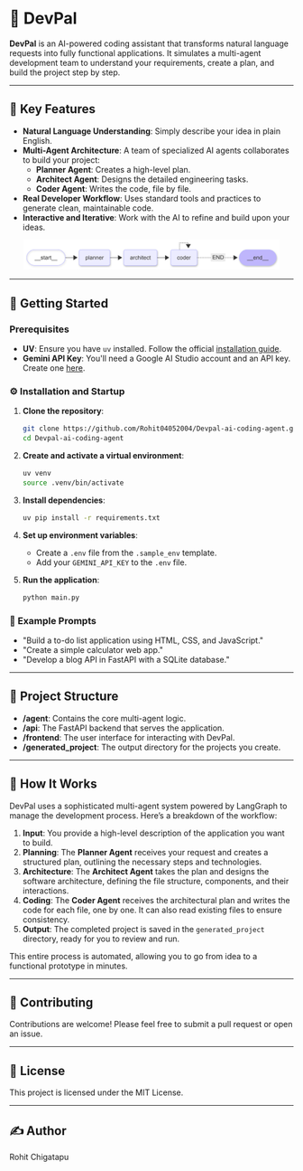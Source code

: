 # 🤖 DevPal

**DevPal** is an AI-powered coding assistant that transforms natural language requests into fully functional applications. It simulates a multi-agent development team to understand your requirements, create a plan, and build the project step by step.

---

## 🌟 Key Features

- **Natural Language Understanding**: Simply describe your idea in plain English.
- **Multi-Agent Architecture**: A team of specialized AI agents collaborates to build your project:
  - **Planner Agent**: Creates a high-level plan.
  - **Architect Agent**: Designs the detailed engineering tasks.
  - **Coder Agent**: Writes the code, file by file.
- **Real Developer Workflow**: Uses standard tools and practices to generate clean, maintainable code.
- **Interactive and Iterative**: Work with the AI to refine and build upon your ideas.

<div style="text-align: center;">
    <img src="resources/dev_pal_diagram.png" alt="DevPal Architecture" width="90%"/>
</div>

---

## 🚀 Getting Started

### Prerequisites

- **UV**: Ensure you have `uv` installed. Follow the official [installation guide](https://docs.astral.sh/uv/getting-started/installation/).
- **Gemini API Key**: You'll need a Google AI Studio account and an API key. Create one [here](https://aistudio.google.com/app/apikey).

### ⚙️ Installation and Startup

1. **Clone the repository**:
   ```bash
   git clone https://github.com/Rohit04052004/Devpal-ai-coding-agent.git
   cd Devpal-ai-coding-agent
   ```

2. **Create and activate a virtual environment**:
   ```bash
   uv venv
   source .venv/bin/activate
   ```

3. **Install dependencies**:
   ```bash
   uv pip install -r requirements.txt
   ```

4. **Set up environment variables**:
   - Create a `.env` file from the `.sample_env` template.
   - Add your `GEMINI_API_KEY` to the `.env` file.

5. **Run the application**:
   ```bash
   python main.py
   ```

### 🧪 Example Prompts

- "Build a to-do list application using HTML, CSS, and JavaScript."
- "Create a simple calculator web app."
- "Develop a blog API in FastAPI with a SQLite database."

---

## 📁 Project Structure

- **/agent**: Contains the core multi-agent logic.
- **/api**: The FastAPI backend that serves the application.
- **/frontend**: The user interface for interacting with DevPal.
- **/generated_project**: The output directory for the projects you create.

---

## 🤔 How It Works

DevPal uses a sophisticated multi-agent system powered by LangGraph to manage the development process. Here’s a breakdown of the workflow:

1.  **Input**: You provide a high-level description of the application you want to build.
2.  **Planning**: The **Planner Agent** receives your request and creates a structured plan, outlining the necessary steps and technologies.
3.  **Architecture**: The **Architect Agent** takes the plan and designs the software architecture, defining the file structure, components, and their interactions.
4.  **Coding**: The **Coder Agent** receives the architectural plan and writes the code for each file, one by one. It can also read existing files to ensure consistency.
5.  **Output**: The completed project is saved in the `generated_project` directory, ready for you to review and run.

This entire process is automated, allowing you to go from idea to a functional prototype in minutes.

---


## 🤝 Contributing

Contributions are welcome! Please feel free to submit a pull request or open an issue.

---

## 📝 License

This project is licensed under the MIT License.

---

## ✍️ Author

Rohit Chigatapu